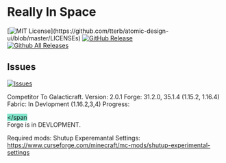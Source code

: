 # Really In Space

[![MIT License](https://img.shields.io/apm/l/atomic-design-ui.svg?)](https://github.com/tterb/atomic-design-ui/blob/master/LICENSEs)
[![GitHub Release](https://img.shields.io/github/release/tterb/PlayMusic.svg?style=flat)]()  
[![Github All Releases](https://img.shields.io/github/downloads/atom/atom/total.svg?style=flat)]()  
## Issues
[![Issues](https://img.shields.io/github/issues-raw/tterb/PlayMusic.svg?maxAge=25000)](https://github.com/ApposModding/rismod/issues)  







Competitor To Galacticraft. 
Version: 2.0.1
Forge: 31.2.0, 35.1.4 (1.15.2, 1.16.4)
Fabric: In Devlopment (1.16.2,3,4) Progress: <div class="progressbar" role="progressbar" aria-valuenow="56" aria-valuemin="0" aria-valuemax="100"><span style="width: 1%; background-color: rgba(1, 203, 152, 0.5);"></span     </div>
Forge is in DEVLOPMENT.
  
  Required mods: Shutup Experemantal Settings: https://www.curseforge.com/minecraft/mc-mods/shutup-experimental-settings

